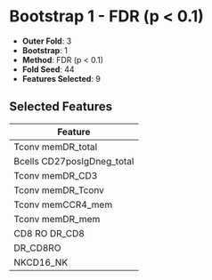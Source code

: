 # Bootstrap 1 - FDR (p < 0.1)

- **Outer Fold**: 3
- **Bootstrap**: 1
- **Method**: FDR (p < 0.1)
- **Fold Seed**: 44
- **Features Selected**: 9

## Selected Features

| Feature |
|---------|
| Tconv memDR_total |
| Bcells CD27posIgDneg_total |
| Tconv memDR_CD3 |
| Tconv memDR_Tconv |
| Tconv memCCR4_mem |
| Tconv memDR_mem |
| CD8 RO DR_CD8 |
| DR_CD8RO |
| NKCD16_NK |
